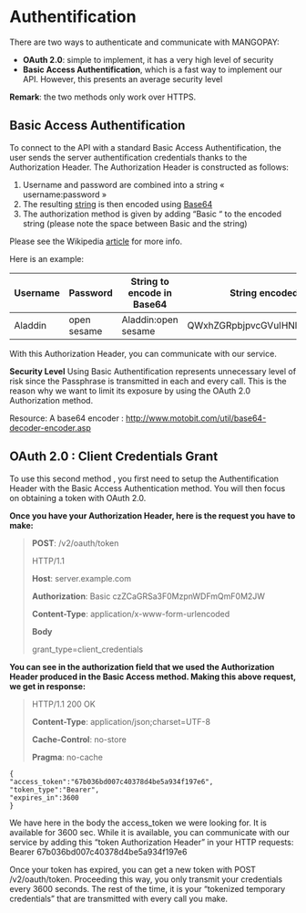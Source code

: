 # Authentification

There are two ways to authenticate and communicate with MANGOPAY:
* **OAuth 2.0**: simple to implement, it has a very high level of security
* **Basic Access Authentification**, which is a fast way to implement our API. However, this presents an average security level

**Remark**: the two methods only work over HTTPS.


## Basic Access Authentification

To connect to the API with a standard Basic Access Authentification, the user sends the server authentification credentials thanks to the Authorization Header. The Authorization Header is constructed as follows:

1. Username and password are combined into a string « username:password »
2. The resulting [string](https://en.wikipedia.org/wiki/String_literal) is then encoded using [Base64](https://en.wikipedia.org/wiki/Base64)
3. The authorization method is given by adding “Basic “ to the encoded string (please note the space between Basic and the string)

Please see the Wikipedia [article](https://en.wikipedia.org/wiki/Basic_access_authentication) for more info.

Here is an example:

| Username | Password | String to encode in Base64 | String encoded | Authorization Header |
| -------- | -------- | -------- | -------- | -------- |
| Aladdin     | open sesame      | Aladdin:open sesame     | QWxhZGRpbjpvcGVuIHNlc2FtZQ==      | Basic QWxhZGRpbjpvcGVuIHNlc2FtZQ==     |

With this Authorization Header, you can communicate with our service.

**Security Level**
Using Basic Authentification represents unnecessary level of risk since the Passphrase is transmitted in each and every call. This is the reason why we want to limit its exposure by using the OAuth 2.0 Authorization method.

Resource: A base64 encoder : http://www.motobit.com/util/base64-decoder-encoder.asp



## OAuth 2.0 : Client Credentials Grant

To use this second method , you first need to setup the Authentification Header with the Basic Access Authentication method. You will then focus on obtaining a token with OAuth 2.0.

**Once you have your Authorization Header, here is the request you have to make:**
> **POST**: /v2/oauth/token
> 
> HTTP/1.1
> 
> **Host**: server.example.com
> 
> **Authorization**: Basic czZCaGRSa3F0MzpnWDFmQmF0M2JW
> 
> **Content-Type**: application/x-www-form-urlencoded
> 
> **Body**
> 
> grant_type=client_credentials


**You can see in the authorization field that we used the Authorization Header produced in the Basic Access method. Making this above request, we get in response:**

> HTTP/1.1 200 OK
> 
> **Content-Type**: application/json;charset=UTF-8
> 
> **Cache-Control**: no-store
> 
> **Pragma**: no-cache

```
{
"access_token":"67b036bd007c40378d4be5a934f197e6",
"token_type":"Bearer",
"expires_in":3600
}
```

We have here in the body the access_token we were looking for. It is available for 3600 sec. While it is available, you can communicate with our service by adding this “token Authorization Header” in your HTTP requests:
Bearer 67b036bd007c40378d4be5a934f197e6

Once your token has expired, you can get a new token with POST /v2/oauth/token.  Proceeding this way, you only transmit your credentials every 3600 seconds. The rest of the time, it is your “tokenized temporary credentials” that are transmitted with every call you make.